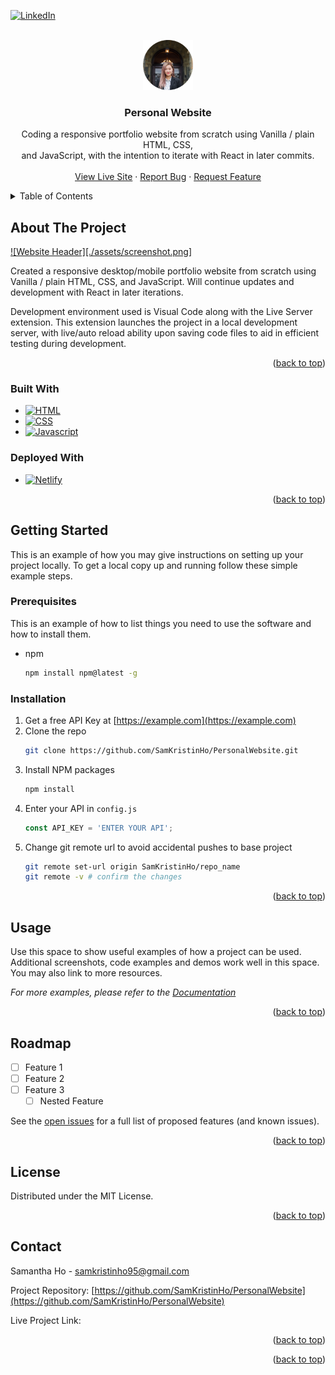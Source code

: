 



<!-- PROJECT SHIELDS -->
<!--
*** I'm using markdown "reference style" links for readability.
*** Reference links are enclosed in brackets [ ] instead of parentheses ( ).
*** See the bottom of this document for the declaration of the reference variables
*** for contributors-url, forks-url, etc. This is an optional, concise syntax you may use.
*** https://www.markdownguide.org/basic-syntax/#reference-style-links
-->

[![LinkedIn][linkedin-shield]][linkedin-url]



<!-- PROJECT LOGO -->
<br />
<div align="center">
  <a href="https://github.com/SamKristinHo">
    <img src="./assets/samhoheadshot.png" alt="ProjectLogo" width="80" height="80">
  </a>

<h3 align="center">Personal Website</h3>

  <p align="center">
    Coding a responsive portfolio website from scratch using Vanilla / plain HTML, CSS, <br>and 	JavaScript,  with the intention to iterate with React in later commits.
    <br />
    <!--<a href="https://github.com/SamKristinHo"><strong>Explore the docs »</strong></a>-->
    <br />
    <a href="https://samkristinho.netlify.app/">View Live Site</a>
    &middot;
    <a href="https://github.com/SamKristinHo/PersonalWebsite/issues/new?labels=bug&template=bug-report---.md">Report Bug</a>
    &middot;
    <a href="https://github.com/SamKristinHo/PersonalWebsite/issues/new?labels=enhancement&template=feature-request---.md">Request Feature</a>
  </p>
</div>



<!-- TABLE OF CONTENTS -->
<details>
  <summary>Table of Contents</summary>
  <ol>
    <li>
      <a href="#about-the-project">About The Project</a>
      <ul>
        <li><a href="#built-with">Built With</a></li>
      </ul>
    </li>
    <li>
      <a href="#getting-started">Getting Started</a>
      <ul>
        <li><a href="#prerequisites">Prerequisites</a></li>
        <li><a href="#installation">Installation</a></li>
      </ul>
    </li>
    <li><a href="#usage">Usage</a></li>
    <li><a href="#roadmap">Roadmap</a></li>
    <li><a href="#contributing">Contributing</a></li>
    <li><a href="#license">License</a></li>
    <li><a href="#contact">Contact</a></li>
    <li><a href="#acknowledgments">Acknowledgments</a></li>
  </ol>
</details>



<!-- ABOUT THE PROJECT -->
## About The Project

[![Website Header][./assets/screenshot.png]](https://example.com)

Created a responsive desktop/mobile portfolio website from scratch using Vanilla / plain HTML, CSS, and JavaScript. Will continue updates and development with React in later iterations. 


Development environment used is Visual Code along with the Live Server extension. This extension launches the project in a local development server, with live/auto reload ability upon saving code files to aid in efficient testing during development. 




<p align="right">(<a href="#readme-top">back to top</a>)</p>



### Built With

* [![HTML][HTML-js]][HTML-url]
* [![CSS][CSS-js]][CSS-url]
* [![Javascript][Javascript-js]][Javascript-url]

### Deployed With
* [![Netlify][Netlify-js]][Netlify-url]


<p align="right">(<a href="#readme-top">back to top</a>)</p>



<!-- GETTING STARTED -->
## Getting Started

This is an example of how you may give instructions on setting up your project locally.
To get a local copy up and running follow these simple example steps.

### Prerequisites

This is an example of how to list things you need to use the software and how to install them.
* npm
  ```sh
  npm install npm@latest -g
  ```

### Installation

1. Get a free API Key at [https://example.com](https://example.com)
2. Clone the repo
   ```sh
   git clone https://github.com/SamKristinHo/PersonalWebsite.git
   ```
3. Install NPM packages
   ```sh
   npm install
   ```
4. Enter your API in `config.js`
   ```js
   const API_KEY = 'ENTER YOUR API';
   ```
5. Change git remote url to avoid accidental pushes to base project
   ```sh
   git remote set-url origin SamKristinHo/repo_name
   git remote -v # confirm the changes
   ```

<p align="right">(<a href="#readme-top">back to top</a>)</p>



<!-- USAGE EXAMPLES -->
## Usage

Use this space to show useful examples of how a project can be used. Additional screenshots, code examples and demos work well in this space. You may also link to more resources.

_For more examples, please refer to the [Documentation](https://example.com)_

<p align="right">(<a href="#readme-top">back to top</a>)</p>



<!-- ROADMAP -->
## Roadmap

- [ ] Feature 1
- [ ] Feature 2
- [ ] Feature 3
    - [ ] Nested Feature

See the [open issues](https://github.com/SamKristinHo/PersonalWebsite/issues) for a full list of proposed features (and known issues).

<p align="right">(<a href="#readme-top">back to top</a>)</p>






<!-- LICENSE -->
## License

Distributed under the MIT License. 

<p align="right">(<a href="#readme-top">back to top</a>)</p>



<!-- CONTACT -->
## Contact

Samantha Ho - <a href="mailto::samkristinho95@gmail.com">samkristinho95@gmail.com

Project Repository: [https://github.com/SamKristinHo/PersonalWebsite](https://github.com/SamKristinHo/PersonalWebsite)

Live Project Link:

<p align="right">(<a href="#readme-top">back to top</a>)</p>



<p align="right">(<a href="#readme-top">back to top</a>)</p>



<!-- MARKDOWN LINKS & IMAGES -->
<!-- https://www.markdownguide.org/basic-syntax/#reference-style-links -->
[contributors-shield]: https://img.shields.io/github/contributors/SamKristinHo/PersonalWebsite.svg?style=for-the-badge
[contributors-url]: https://github.com/SamKristinHo/PersonalWebsite/graphs/contributors
[forks-shield]: https://img.shields.io/github/forks/SamKristinHo/PersonalWebsite.svg?style=for-the-badge
[forks-url]: https://github.com/SamKristinHo/PersonalWebsite/network/members
[stars-shield]: https://img.shields.io/github/stars/SamKristinHo/PersonalWebsite.svg?style=for-the-badge
[stars-url]: https://github.com/SamKristinHo/PersonalWebsite/stargazers
[issues-shield]: https://img.shields.io/github/issues/SamKristinHo/PersonalWebsite.svg?style=for-the-badge
[issues-url]: https://github.com/SamKristinHo/PersonalWebsite/issues
[license-shield]: https://img.shields.io/github/license/SamKristinHo/PersonalWebsite.svg?style=for-the-badge
[license-url]: https://github.com/SamKristinHo/PersonalWebsite/blob/master/LICENSE.txt
[linkedin-shield]: https://img.shields.io/badge/-LinkedIn-black.svg?style=for-the-badge&logo=linkedin&colorB=555
[linkedin-url]: https://linkedin.com/in/samantha-ho-8a4304196/
[product-screenshot]: ./assets/samhoheadshot.png
[Next.js]: https://img.shields.io/badge/next.js-000000?style=for-the-badge&logo=nextdotjs&logoColor=white
[Next-url]: https://nextjs.org/
[React.js]: https://img.shields.io/badge/React-20232A?style=for-the-badge&logo=react&logoColor=61DAFB
[React-url]: https://reactjs.org/
[Vue.js]: https://img.shields.io/badge/Vue.js-35495E?style=for-the-badge&logo=vuedotjs&logoColor=4FC08D
[Vue-url]: https://vuejs.org/
[Angular.io]: https://img.shields.io/badge/Angular-DD0031?style=for-the-badge&logo=angular&logoColor=white
[Angular-url]: https://angular.io/
[Svelte.dev]: https://img.shields.io/badge/Svelte-4A4A55?style=for-the-badge&logo=svelte&logoColor=FF3E00
[Svelte-url]: https://svelte.dev/
[Laravel.com]: https://img.shields.io/badge/Laravel-FF2D20?style=for-the-badge&logo=laravel&logoColor=white
[Laravel-url]: https://laravel.com
[Bootstrap.com]: https://img.shields.io/badge/Bootstrap-563D7C?style=for-the-badge&logo=bootstrap&logoColor=white
[Bootstrap-url]: https://getbootstrap.com
[JQuery.com]: https://img.shields.io/badge/jQuery-0769AD?style=for-the-badge&logo=jquery&logoColor=white
[JQuery-url]: https://jquery.com 

[HTML-js]: https://img.shields.io/badge/HTML5-black?logo=html5
[HTML-url]: https://developer.mozilla.org/en-US/docs/Web/HTML
[CSS-js]: https://img.shields.io/badge/css-purple?logo=css
[CSS-url]: https://developer.mozilla.org/en-US/docs/Web/CSS
[Javascript-js]: https://img.shields.io/badge/javacript-blue?logo=javascript
[Javascript-url]: https://developer.mozilla.org/en-US/docs/Web/JavaScript
[Netlify-js]: https://img.shields.io/badge/netlify-red?logo=netlify
[Netlify-url]: https://www.netlify.com/
